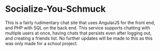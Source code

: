 # Socialize-You-Schmuck

This is a fairly rudimentary chat site that uses AngularJS for the front end, and PHP with SQL on the back end. This
service supports chatting with multiple users at once, having chats that persists even after logging out, and creating
a friends list. No further updates will be made to this as this was only made for a school project.
